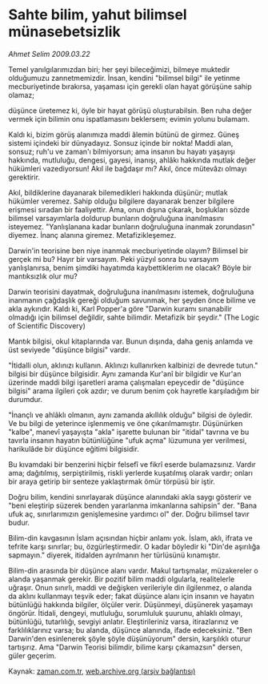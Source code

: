 # Sahte bilim, yahut bilimsel münasebetsizlik

*Ahmet Selim 2009.03.22*

<tr><td class="metin" colspan="2" style="padding-top: 20px; padding-left: 5px; padding-right: 10px;">Temel yanılgılarımızdan biri; her şeyi bileceğimizi, bilmeye muktedir olduğumuzu zannetmemizdir. İnsan, kendini "bilimsel bilgi" ile yetinme mecburiyetinde bırakırsa, yaşaması için gerekli olan hayat görüşüne sahip olamaz;</td></tr><tr><td class="metin" colspan="2" style="padding-top: 20px; padding-left: 5px; padding-right: 10px;"><p> düşünce üretemez ki, öyle bir hayat görüşü oluşturabilsin. Ben ruha değer vermek için bilimin onu ispatlamasını beklersem; evimin yolunu bulamam.
<p>Kaldı ki, bizim görüş alanımıza maddi âlemin bütünü de girmez. Güneş sistemi içindeki bir dünyadayız. Sonsuz içinde bir nokta! Maddi alan, sonsuz; ruh'u ve zaman'ı bilmiyorsun; ama insanın bu hayatı yaşayışı hakkında, mutluluğu, dengesi, gayesi, inanışı, ahlâkı hakkında mutlak değer hükümleri vazediyorsun! Akıl ile bağdaşır mı? Akıl, önce mütevâzı olmayı gerektirir.
<p>Akıl, bildiklerine dayanarak bilemedikleri hakkında düşünür; mutlak hükümler veremez. Sahip olduğu bilgilere dayanarak benzer bilgilere erişmesi sıradan bir faaliyettir. Ama, onun dışına çıkarak, boşlukları sözde bilimsel varsayımlarla doldurup bunların doğruluğuna inanılmasını isteyemez. "Yanlışlanana kadar bunların doğruluğuna inanmak zorundasın" diyemez. İnanç alanına giremez. Metafizikleşemez.
<p>Darwin'in teorisine ben niye inanmak mecburiyetinde olayım? Bilimsel bir gerçek mi bu? Hayır bir varsayım. Peki yüzyıl sonra bu varsayım yanlışlanırsa, benim şimdiki hayatımda kaybettiklerim ne olacak? Böyle bir mantıksızlık olur mu?
<p>Darwin teorisini dayatmak, doğruluğuna inanılmasını istemek, doğruluğuna inanmanın çağdaşlık gereği olduğum savunmak, her şeyden önce bilime ve akla aykırıdır. Kaldı ki, Karl Popper'a göre "Darwin kuramı sınanabilir olmadığı için bilimsel değildir, sahte bilimdir. Metafizik bir şeydir." (The Logic of Scientific Discovery)
<p> Mantık bilgisi, okul kitaplarında var. Bunun dışında, daha geniş anlamda ve üst seviyede "düşünce bilgisi" vardır.
<p>"İtidalli olun, aklınızı kullanın. Aklınızı kullanırken kalbinizi de devrede tutun." bilgisi bir düşünce bilgisidir. Aynı zamanda Kur'anî bir bilgidir ve Kur'an üzerinde maddi bilgi işaretleri arama çalışmaları epeycedir de "düşünce bilgisi" arama ilgileri çok azdır; ve durum benim çok hayretle karşıladığım bir durumdur.
<p>"İnançlı ve ahlâklı olmanın, aynı zamanda akıllılık olduğu" bilgisi de öyledir. Ve bu bilgi de yeterince işlenmemiş ve öne çıkarılmamıştır. Düşünürken "kalbe", manevî yaşayışta "akla" işarette bulunan bir "itidal" tavrına ve bu tavırla insanın hayatın bütünlüğüne "ufuk açma" lüzumuna yer verilmesi, harikulâde bir düşünce eğitimi bilgisidir.
<p>Bu kıvamdaki bir benzerini hiçbir felsefî ve fikrî eserde bulamazsınız. Vardır ama; dağıtılmış, serpiştirilmiş, riskli yerlerde kuşatılmış olarak vardır; onları bir araya getirip bir senteze yaklaştırmak ömür törpüsü bir iştir.
<p>Doğru bilim, kendini sınırlayarak düşünce alanındaki akla saygı gösterir ve "beni eleştirip süzerek benden yararlanma imkanlarına sahipsin" der. "Bana ufuk aç, sınırlarımızın genişlemesine yardımcı ol" der. Doğru bilimsel tavır budur.
<p>Bilim-din kavgasının İslam açısından hiçbir anlamı yok. İslam, aklı, ifrata ve tefrite karşı sınırlar; bu, özgürleştirmedir. O kadar böyledir ki "Din'de aşırılığa sapmayın." diyerek, itidalden ayrılmanın her türlüsünü kınamıştır.
<p>Bilim-din arasında bir düşünce alanı vardır. Makul tartışmalar, müzakereler o alanda yaşanmak gerekir. Bir pozitif bilim maddi olgularla, realitelerle uğraşır. Onun sınırlı, maddi ve değişken verileriyle din ilgilenmez, o alanda da aklını kullanmayı teşvik eder; fakat düşünce alanı için insanın ve hayatın bütünlüğü hakkında bilgiler, ölçüler verir. Düşünmeyi, düşünerek yaşamayı öngörür. İtidali, dengeyi, mutluluğu, sorumluluk şuurunu, ahlaklı olmayı, bütünlüğü, tutarlılığı, sevgiyi anlatır. Eleştirileriniz varsa, itirazlarınız ve farklılıklarınız varsa; bu alanda, düşünce alanında, ifade edeceksiniz. "Ben Darwin'den esinlenerek şöyle şöyle düşünüyorum" dersin, karşılıklı oturur tartışırız. Ama "Darwin Teorisi bilimdir, bilime karşı çıkamazsın" dersen, güler geçerim. <br/></p></p></p></p></p></p></p></p></p></p></p></p></td></tr>

Kaynak: [zaman.com.tr](http://zaman.com.tr/yazar.do?yazino=828468), [web.archive.org (arşiv bağlantısı)](http://web.archive.org/web/20090325061940/http://www.zaman.com.tr:80/yazar.do?yazino=828468)
